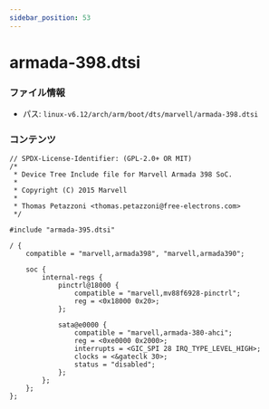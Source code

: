 ```yaml
---
sidebar_position: 53
---
```

# armada-398.dtsi

### ファイル情報

- パス: `linux-v6.12/arch/arm/boot/dts/marvell/armada-398.dtsi`

### コンテンツ

```dtsi
// SPDX-License-Identifier: (GPL-2.0+ OR MIT)
/*
 * Device Tree Include file for Marvell Armada 398 SoC.
 *
 * Copyright (C) 2015 Marvell
 *
 * Thomas Petazzoni <thomas.petazzoni@free-electrons.com>
 */

#include "armada-395.dtsi"

/ {
	compatible = "marvell,armada398", "marvell,armada390";

	soc {
		internal-regs {
			pinctrl@18000 {
				compatible = "marvell,mv88f6928-pinctrl";
				reg = <0x18000 0x20>;
			};

			sata@e0000 {
				compatible = "marvell,armada-380-ahci";
				reg = <0xe0000 0x2000>;
				interrupts = <GIC_SPI 28 IRQ_TYPE_LEVEL_HIGH>;
				clocks = <&gateclk 30>;
				status = "disabled";
			};
		};
	};
};

```
